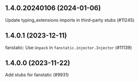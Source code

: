 ## 1.4.0.20240106 (2024-01-06)

Update typing_extensions imports in third-party stubs (#11245)

## 1.4.0.1 (2023-12-11)

fanstatic: Use `Unpack` in `fanstatic.injector.Injector` (#11139)

## 1.4.0.0 (2023-11-22)

Add stubs for fanstatic (#9931)

